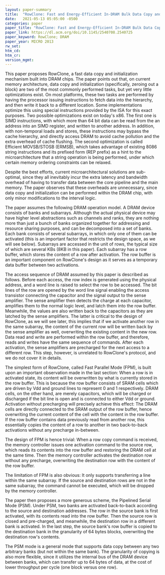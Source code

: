 ```yaml
---
layout: paper-summary
title:  "RowClone: Fast and Energy-Efficient In-DRAM Bulk Data Copy and Initialization"
date:   2021-05-13 05:05:00 -0500
categories: paper
paper_title: "RowClone: Fast and Energy-Efficient In-DRAM Bulk Data Copy and Initialization"
paper_link: https://dl.acm.org/doi/10.1145/2540708.2540725
paper_keyword: RowClone; DRAM
paper_year: MICRO 2013
rw_set:
htm_cd:
htm_cr:
version_mgmt:
---
```


This paper proposes RowClone, a fast data copy and initialization mechanism built into DRAM chips.
The paper points out that, on current memory architecture, data copy and initialization (specifically, zeroing out
a block) are two of the most commonly performed tasks, but yet very little optimizations exist.
On most platforms, these two tasks are performed by having the processor issuing instructions to fetch data into
the hierarchy, and then write it back to a different location. Some implementations optimize this using special
instructions provided by the ISA for this exact purposes. 
Two possible optimizations exist on today's x86. The first one is SIMD instructions, with which more than 64 bit
data can be read from the an address into an SIMD register, and written to another address. 
In addition, with non-temporal loads and stores, these instructions may bypass the cache hierarchy, and 
directly access DRAM to avoid cache pollution and the extra overhead of cache flushing. 
The second optimization is called Efficient MOVSB/STOSB (ERMSB), which takes advantage of existing 8086
string instructions and its prefixed form (REP prefix) as a hint to the microarchitecture that a string
operation is being performed, under which certain memory ordering constraints can be relaxed.

Despite the best efforts, current microarchitectural solutions are sub-optimal, since they all inevitably incur the
extra latency and bandwidth overhead of having to transfer data between the core pipeline and the main memory.
The paper observes that these overheads are unnecessary, since data copy and initialization can be performed within
the DRAM chip, with only minor modifications to the interval logic.

The paper assumes the following DRAM operation model. A DRAM device consists of banks and subarrays. Although
the actual physical device may have higher level abstractions such as channels and ranks, they are nothing more
than just a bunch of banks organized together for addressing and resource sharing purposes, and can be 
decomposed into a set of banks. 
Each bank consists of several subarrays, in which only one of them can be activated (this is an important factor
that restricts the design space, as we will see below). 
Subarrays are accessed in the unit of rows, the typical size of which are several KBs (8KB in this paper).
Each subarray has a row buffer, which stores the content of a row after activation. The row buffer is an important
component on RowClone's design as it serves as a temporary data buffer between two activations.

The access sequence of DRAM assumed by this paper is described as follows.
Before each access, the row index is generated using the physical address, and a word line is raised to select the 
row to be accessed. The bit lines of the row are opened by the word line signal enabling the access transistor 
connecting the capacitor and the signal output to the sense amplifier.
The sense amplifier then detects the charge at each capacitor, amplifies them to the normal logic level, and latch
them into the row buffer. Meanwhile, the values are also written back to the capacitors as they are latched by the
sense amplifiers. The latter is critical to the design of RowClone, as we will see later, this implies that 
if we activate another row in the same subarray, the content of the current row will be written back by the sense
amplifier as well, overwriting the existing content in the new row.
Data read and write are performed within the row buffer, and therefore, reads and writes have the same
sequence of commands.
After each activation, the sense amplifiers are precharged for the next access to a different row. This step,
however, is unrelated to RowClone's protocol, and we do not cover it in details.

The simplest form of RowClone, called Fast Parallel Mode (FPM), is built upon an important observation made in the 
last section: When a row is in activated state, its content will be overwritten by what is currently stored in the row
buffer. This is because the row buffer consists of SRAM cells which are driven by Vdd and ground lines to represent
0 and 1 respectively. DRAM cells, on the other hand, are merely capacitors, which will be charged or discharged
if the bit line is open and is connected to either Vdd or ground. 
Activation without precharging will precisely achieve this effect: The DRAM cells are directly connected to the 
SRAM output of the row buffer, hence overwriting the current content of the cell with the content in the row buffer.
If the row buffer contains data previously read from another row, this essentially copies the content of a row
to another in two back-to-back activations without any precharge in-between.

The design of FPM is hence trivial: When a row copy command is received, the memory controller issues one
activation command to the source row, which reads its contents into the row buffer and restoring the DRAM cell
at the same time. Then the memory controller activates the destination row without any precharge, overwriting the
destination row with the content of the row buffer.

The limitation of FPM is also obvious: It only supports transferring a line within the same subarray. 
If the source and destination rows are not in the same subarray, the command cannot be executed, which will be dropped
by the memory controller.

The paper then proposes a more generous scheme, the Pipelined Serial Mode (PSM). Under PSM, two banks are activated
back-to-back according to the source and destination addresses. The row in the source bank is first activated,
with its contents read into the row buffer. Then the source row is closed and pre-charged, and meanwhile, 
the destination row in a different bank is activated. In the last step, the source bank's row buffer is copied to
the destination bank in the granularity of 64 bytes blocks, overwriting the destination row's contents. 

The PSM mode is a general mode that supports data copy between any two arbitrary banks (but not within the same
bank). The granularity of copying is also more flexible, since it utilizes the internal bus of the DRAM device
between banks, which can transfer up to 64 bytes of data, at the cost of lower throughput per cycle (one block
versus one row). 

